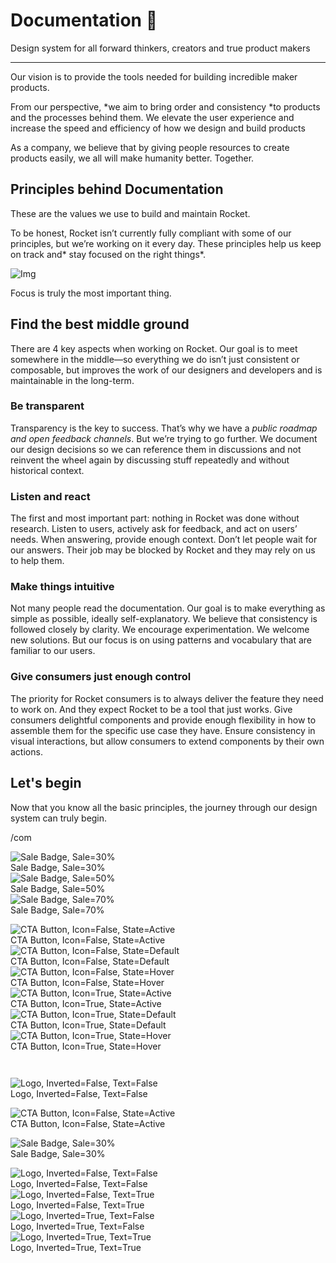 
# Documentation 🚀

Design system for all forward thinkers, creators and true product makers

---

Our vision is to provide the tools needed for building incredible maker products.

From our perspective, *we aim to bring order and consistency *to products and the processes behind them. We elevate the user experience and increase the speed and efficiency of how we design and build products

As a company, we believe that by giving people resources to create products easily, we all will make humanity better. Together.

## Principles behind Documentation

These are the values we use to build and maintain Rocket.

To be honest, Rocket isn’t currently fully compliant with some of our principles, but we’re working on it every day. These principles help us keep on track and* stay focused on the right things*.

![Img](https://studio-assets.supernova.io/design-systems/14533/9289758a-6300-472a-bbc6-a57098081abf.jpeg)

Focus is truly the most important thing.

## Find the best middle ground

There are 4 key aspects when working on Rocket. Our goal is to meet somewhere in the middle—so everything we do isn’t just consistent or composable, but improves the work of our designers and developers and is maintainable in the long-term.

### Be transparent

Transparency is the key to success. That’s why we have a *public roadmap and open feedback channels*. But we’re trying to go further. We document our design decisions so we can reference them in discussions and not reinvent the wheel again by discussing stuff repeatedly and without historical context.

### Listen and react

The first and most important part: nothing in Rocket was done without research. Listen to users, actively ask for feedback, and act on users’ needs. When answering, provide enough context. Don’t let people wait for our answers. Their job may be blocked by Rocket and they may rely on us to help them.

### Make things intuitive

Not many people read the documentation. Our goal is to make everything as simple as possible, ideally self-explanatory. We believe that consistency is followed closely by clarity. We encourage experimentation. We welcome new solutions. But our focus is on using patterns and vocabulary that are familiar to our users.

### Give consumers just enough control

The priority for Rocket consumers is to always deliver the feature they need to work on. And they expect Rocket to be a tool that just works. Give consumers delightful components and provide enough flexibility in how to assemble them for the specific use case they have. Ensure consistency in visual interactions, but allow consumers to extend components by their own actions.

## Let's begin

Now that you know all the basic principles, the journey through our design system can truly begin.

/com

  
![Sale Badge, Sale=30%](https://studio-assets.supernova.io/design-systems/14533/013dff92-af87-45d4-8420-f4e7c6bd3788.png)  
Sale Badge, Sale=30%  
![Sale Badge, Sale=50%](https://studio-assets.supernova.io/design-systems/14533/14444a86-c85d-491a-b134-d0b0c4872020.png)  
Sale Badge, Sale=50%  
![Sale Badge, Sale=70%](https://studio-assets.supernova.io/design-systems/14533/b0ef2905-3f5a-4821-9e7a-9f5bda960172.png)  
Sale Badge, Sale=70%  


  
![CTA Button, Icon=False, State=Active](https://studio-assets.supernova.io/design-systems/14533/26ab6a7a-c91f-4816-9999-6cc9882397ad.png)  
CTA Button, Icon=False, State=Active  
![CTA Button, Icon=False, State=Default](https://studio-assets.supernova.io/design-systems/14533/d6e32e80-69bd-4efc-878e-946792b9b699.png)  
CTA Button, Icon=False, State=Default  
![CTA Button, Icon=False, State=Hover](https://studio-assets.supernova.io/design-systems/14533/26b4f152-4aec-4e9c-ad0a-12c87174d1ea.png)  
CTA Button, Icon=False, State=Hover  
![CTA Button, Icon=True, State=Active](https://studio-assets.supernova.io/design-systems/14533/006c8e76-a6fb-4215-b2c0-aab2fe437b3a.png)  
CTA Button, Icon=True, State=Active  
![CTA Button, Icon=True, State=Default](https://studio-assets.supernova.io/design-systems/14533/820e5d17-3c97-4b46-9f25-fada4e0df00a.png)  
CTA Button, Icon=True, State=Default  
![CTA Button, Icon=True, State=Hover](https://studio-assets.supernova.io/design-systems/14533/ac23f525-d38a-4f02-bd0f-9cf913a510dc.png)  
CTA Button, Icon=True, State=Hover  


```javascript  
  
```

  
![Logo, Inverted=False, Text=False](https://studio-assets.supernova.io/design-systems/14533/3f02b722-3aff-4eaa-aa5c-640165bca714.png)  
Logo, Inverted=False, Text=False  


  
  


  
![CTA Button, Icon=False, State=Active](https://studio-assets.supernova.io/design-systems/14533/26ab6a7a-c91f-4816-9999-6cc9882397ad.png)  
CTA Button, Icon=False, State=Active  


  
![Sale Badge, Sale=30%](https://studio-assets.supernova.io/design-systems/14533/013dff92-af87-45d4-8420-f4e7c6bd3788.png)  
Sale Badge, Sale=30%  


  
![Logo, Inverted=False, Text=False](https://studio-assets.supernova.io/design-systems/14533/3f02b722-3aff-4eaa-aa5c-640165bca714.png)  
Logo, Inverted=False, Text=False  
![Logo, Inverted=False, Text=True](https://studio-assets.supernova.io/design-systems/14533/1121454a-4b2f-4ce1-8913-1a25f480ef89.png)  
Logo, Inverted=False, Text=True  
![Logo, Inverted=True, Text=False](https://studio-assets.supernova.io/design-systems/14533/d5bf2739-5e25-498a-91f4-2aefec5df335.png)  
Logo, Inverted=True, Text=False  
![Logo, Inverted=True, Text=True](https://studio-assets.supernova.io/design-systems/14533/89dddf8c-ef2c-4bb0-a74c-559bcd996950.png)  
Logo, Inverted=True, Text=True  
